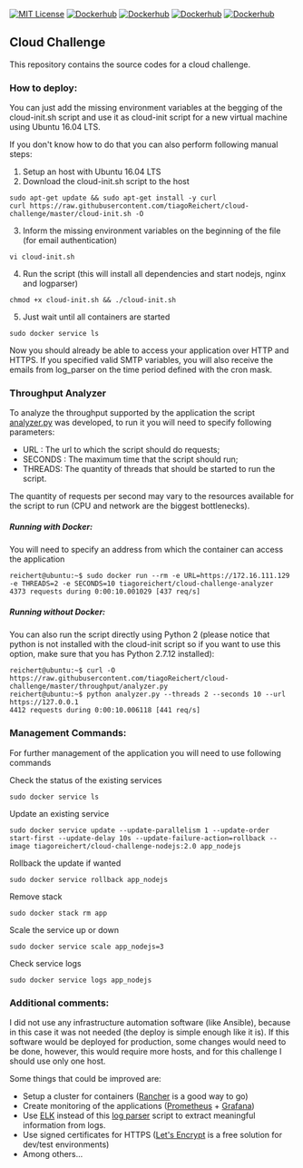 [![MIT License](http://img.shields.io/badge/license-MIT-green.svg?style=flat)](LICENSE) [![Dockerhub](http://img.shields.io/badge/dockerhub-NodeJS-blue.svg?style=flat)](https://hub.docker.com/r/tiagoreichert/cloud-challenge-nodejs/) [![Dockerhub](http://img.shields.io/badge/dockerhub-LogParser-blue.svg?style=flat)](https://hub.docker.com/r/tiagoreichert/cloud-challenge-logparser/)  [![Dockerhub](http://img.shields.io/badge/dockerhub-Nginx-blue.svg?style=flat)](https://hub.docker.com/r/tiagoreichert/cloud-challenge-nginx/)  [![Dockerhub](http://img.shields.io/badge/dockerhub-ThroughputAnalyzer-blue.svg?style=flat)](https://hub.docker.com/r/tiagoreichert/cloud-challenge-analyzer/)

## Cloud Challenge
This repository contains the source codes for a cloud challenge.

### How to deploy:

You can just add the missing environment variables at the begging of the cloud-init.sh
script and use it as cloud-init script for a new virtual machine using Ubuntu 16.04 LTS.

If you don't know how to do that you can also perform following manual steps:

1. Setup an host with Ubuntu 16.04 LTS
2. Download the cloud-init.sh script to the host
```console
sudo apt-get update && sudo apt-get install -y curl
curl https://raw.githubusercontent.com/tiagoReichert/cloud-challenge/master/cloud-init.sh -O
```
3. Inform the missing environment variables on the beginning of the file (for email authentication)
```console
vi cloud-init.sh
```
4. Run the script (this will install all dependencies and start nodejs, nginx and logparser)
```console
chmod +x cloud-init.sh && ./cloud-init.sh
```

5. Just wait until all containers are started
```console
sudo docker service ls
```

Now you should already be able to access your application over HTTP and HTTPS.
If you specified valid SMTP variables, you will also receive the emails from log_parser on the time period defined with the cron mask.

### Throughput Analyzer
To analyze the throughput supported by the application the script [analyzer.py](throughput/analyzer.py)
was developed, to run it you will need to specify following parameters:

- URL : The url to which the script should do requests;
- SECONDS : The maximum time that the script should run;
- THREADS: The quantity of threads that should be started to run the script.

The quantity of requests per second may vary to the resources available for the script to run (CPU and network are the biggest bottlenecks).

##### Running with Docker:
You will need to specify an address from which the container can access the application
```console
reichert@ubuntu:~$ sudo docker run --rm -e URL=https://172.16.111.129 -e THREADS=2 -e SECONDS=10 tiagoreichert/cloud-challenge-analyzer
4373 requests during 0:00:10.001029 [437 req/s]
```

##### Running without Docker:
You can also run the script directly using Python 2 (please notice that python is not installed with the cloud-init script so if you want to use this option, make sure that you has Python 2.7.12 installed):
```console
reichert@ubuntu:~$ curl -O https://raw.githubusercontent.com/tiagoReichert/cloud-challenge/master/throughput/analyzer.py
reichert@ubuntu:~$ python analyzer.py --threads 2 --seconds 10 --url https://127.0.0.1
4412 requests during 0:00:10.006118 [441 req/s]
```

### Management Commands:
For further management of the application you will need to use following commands

Check the status of the existing services
```console
sudo docker service ls
```
Update an existing service
```console
sudo docker service update --update-parallelism 1 --update-order start-first --update-delay 10s --update-failure-action=rollback --image tiagoreichert/cloud-challenge-nodejs:2.0 app_nodejs
```
Rollback the update if wanted
```console
sudo docker service rollback app_nodejs
```
Remove stack
```console
sudo docker stack rm app
```
Scale the service up or down
```console
sudo docker service scale app_nodejs=3
```
Check service logs
```console
sudo docker service logs app_nodejs
```

### Additional comments:
 I did not use any infrastructure automation software (like Ansible), because in this case it was not needed
(the deploy is simple enough like it is). If this software would be deployed for production,
some changes would need to be done, however, this would require more hosts, and for this challenge I should use only one host.

Some things that could be improved are:

- Setup a cluster for containers ([Rancher](https://rancher.com/) is a good way to go)
- Create monitoring of the applications ([Prometheus](https://prometheus.io/) + [Grafana](https://grafana.com/))
- Use [ELK](https://www.elastic.co/elk-stack) instead of this [log parser](log_parser/parser.py) script to extract meaningful information from logs.
- Use signed certificates for HTTPS ([Let's Encrypt](https://letsencrypt.org/) is a free solution for dev/test environments)
- Among others...
